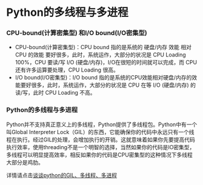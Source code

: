 # Python的多线程与多进程
### CPU-bound(计算密集型) 和I/O bound(I/O密集型)
- CPU-bound(计算密集型)：CPU bound 指的是系统的 硬盘/内存 效能 相对 CPU 的效能 要好很多，此时，系统运作，大部分的状况是 CPU Loading 100%，CPU 要读/写 I/O (硬盘/内存)，I/O在很短的时间就可以完成，而 CPU 还有许多运算要处理，CPU Loading 很高。
- I/O bound(I/O密集型)：I/O bound 指的是系统的CPU效能相对硬盘/内存的效能要好很多，此时，系统运作，大部分的状况是 CPU 在等 I/O (硬盘/内存) 的读/写，此时 CPU Loading 不高。

### Python的多线程与多进程
Python并不支持真正意义上的多线程，Python提供了多线程包。Python中有一个叫Global Interpreter Lock（GIL）的东西，它能确保你的代码中永远只有一个线程在执行。经过GIL的处理，会增加执行的开销。这就意味着如果你先要提高代码执行效率，使用threading不是一个明智的选择，当然如果你的代码是IO密集型，多线程可以明显提高效率，相反如果你的代码是CPU密集型的这种情况下多线程大部分是鸡肋。

详情请点击[谈谈python的GIL、多线程、多进程](https://zhuanlan.zhihu.com/p/20953544)